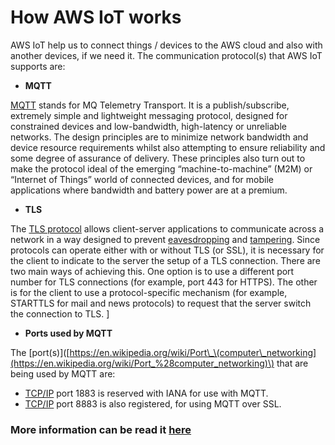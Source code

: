 # How AWS IoT works

AWS IoT help us to connect things / devices to the AWS cloud and also with another devices, if we need it. The communication protocol\(s\) that AWS IoT supports are:

* **MQTT**

[MQTT](http://mqtt.org/faq) stands for MQ Telemetry Transport. It is a publish/subscribe, extremely simple and lightweight messaging protocol, designed for constrained devices and low-bandwidth, high-latency or unreliable networks. The design principles are to minimize network bandwidth and device resource requirements whilst also attempting to ensure reliability and some degree of assurance of delivery. These principles also turn out to make the protocol ideal of the emerging “machine-to-machine” \(M2M\) or “Internet of Things” world of connected devices, and for mobile applications where bandwidth and battery power are at a premium.

* **TLS**

The [TLS protocol](https://en.wikipedia.org/wiki/Transport_Layer_Security) allows client-server applications to communicate across a network in a way designed to prevent [eavesdropping](https://en.wikipedia.org/wiki/Eavesdropping) and [tampering](https://en.wikipedia.org/wiki/Tampering). Since protocols can operate either with or without TLS \(or SSL\), it is necessary for the client to indicate to the server the setup of a TLS connection. There are two main ways of achieving this. One option is to use a different port number for TLS connections \(for example, port 443 for HTTPS\). The other is for the client to use a protocol-specific mechanism \(for example, STARTTLS for mail and news protocols\) to request that the server switch the connection to TLS. \]

* **Ports used by MQTT**

The \[port\(s\)\]\([https://en.wikipedia.org/wiki/Port\_\(computer\_networking](https://en.wikipedia.org/wiki/Port_%28computer_networking)\) that are being used by MQTT are:

* [TCP/IP](https://en.wikipedia.org/wiki/Internet_protocol_suite) port 1883 is reserved with IANA for use with MQTT. 
* [TCP/IP](https://en.wikipedia.org/wiki/Internet_protocol_suite) port 8883 is also registered, for using MQTT over SSL.

### More information can be read it [**here**](http://docs.aws.amazon.com/iot/latest/developerguide/aws-iot-how-it-works.html)


